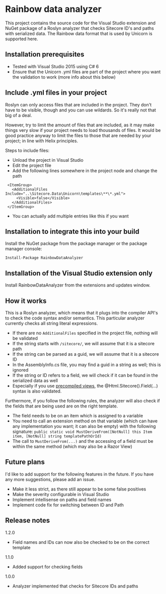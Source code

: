 # Rainbow data analyzer

This project contains the source code for the Visual Studio extension and NuGet package of a Roslyn analyzer that checks Sitecore ID's and paths with serialized data. The Rainbow data format that is used by Unicorn is supported here.

## Installation prerequisites
- Tested with Visual Studio 2015 using C# 6
- Ensure that the Unicorn .yml files are part of the project where you want the validation to work (more info about this below)

## Include .yml files in your project

Roslyn can only access files that are included in the project. They don't have to be visible, though and you can use wildards. So it's really not that big of a deal.

However, try to limit the amount of files that are included, as it may make things very slow if your project needs to load thousands of files. It would be good practice anyway to limit the files to those that are needed by your project; in line with Helix principles.

Steps to include files:
  - Unload the project in Visual Studio
  - Edit the project file
  - Add the following lines somewhere in the project node and change the path 
 ```
  <ItemGroup>
    <AdditionalFiles Include="..\Sitecore.Data\Unicorn\templates\**\*.yml">
      <Visible>false</Visible>
    </AdditionalFiles>
  </ItemGroup>
 ```
  - You can actually add multiple entries like this if you want

## Installation to integrate this into your build

Install the NuGet package from the package manager or the package manager console:
```
Install-Package RainbowDataAnalyzer
```

## Installation of the Visual Studio extension only

Install RainbowDataAnalyzer from the extensions and updates window.

## How it works

This is a Roslyn analyzer, which means that it plugs into the compiler API's to check the code syntax and/or semantics. This particular analyzer currently checks all string literal expressions.
- If there are no `AdditionalFiles` specified in the project file, nothing will be validated
- If the string starts with `/sitecore/`, we will assume that it is a sitecore path
- If the string can be parsed as a guid, we will assume that it is a sitecore ID
- In the AssemblyInfo.cs file, you may find a guid in a string as well; this is ignored
- If the string or ID refers to a field, we will check if it can be found in the serialized data as well
- Especially if you use [precompiled views](http://kamsar.net/index.php/2016/09/Precompiled-Views-with-Sitecore-8-2/), the @Html.Sitecore().Field(...) syntax is also validated.

Furthermore, if you follow the following rules, the analyzer will also check if the fields that are being used are on the right template.
- The field needs to be on an item which is assigned to a variable
- You need to call an extension method on that variable (which can have any implementation you want; it can also be empty) with the following signature: `public static void MustDeriveFrom([NotNull] this Item item, [NotNull] string templatePathOrId)`
- The call to `MustDeriveFrom(...)` and the accessing of a field must be within the same method (which may also be a Razor View)

## Future plans

I'd like to add support for the following features in the future. If you have any more suggestions, please add an issue.
  - Make it less strict, as there still appear to be some false positives
  - Make the severity configurable in Visual Studio
  - Implement intellisense on paths and field names
  - Implement code fix for switching between ID and Path
  
## Release notes

1.2.0
  - Field names and IDs can now also be checked to be on the correct template

1.1.0
  - Added support for checking fields

1.0.0
  - Analyzer implemented that checks for Sitecore IDs and paths